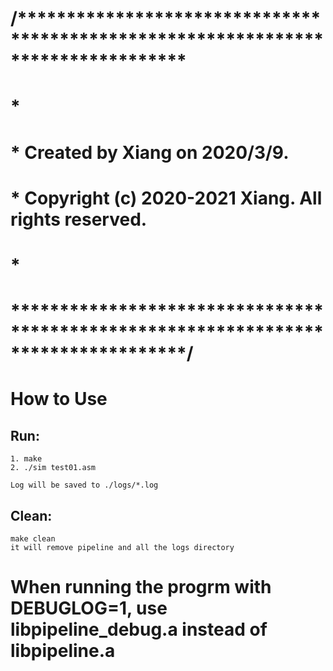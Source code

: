 # /*********************************************************************************
# * 
# *  Created by Xiang on 2020/3/9.
# *  Copyright (c) 2020-2021 Xiang. All rights reserved.
# * 
# **********************************************************************************/
#

#  How to Use

## Run: 
    1. make
    2. ./sim test01.asm

    Log will be saved to ./logs/*.log

## Clean:
    make clean
    it will remove pipeline and all the logs directory

# When running the progrm with DEBUGLOG=1, use libpipeline_debug.a instead of libpipeline.a 
